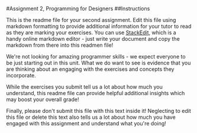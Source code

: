 #Assignment 2, Programming for Designers
##Instructions

This is the readme file for your second assignment.  Edit this file using markdown formatting to provide additional information for your tutor to read as they are marking your exercises. You can use [StackEdit](https://stackedit.io/), which is a handy online markdown editor - just write your document and copy the markdown from there into this readmen file!

We're not looking for amazing programmer skills - we expect everyone to be just starting out in this unit.  What we do want to see is evidence that you are thinking about an engaging with the exercises and concepts they incorporate.

While the exercises you submit tell us a lot about how much you understand, this readme file can provide helpful additional insights which may boost your overall grade!

Finally, please don't submit this file with this text inside it! Neglecting to edit this file or delete this text also tells us a lot about how much you have engaged with this assignment and understand what you're doing!

